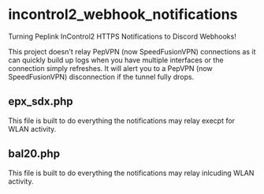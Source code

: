 # incontrol2_webhook_notifications
Turning Peplink InControl2 HTTPS Notifications to Discord Webhooks!

This project doesn't relay PepVPN (now SpeedFusionVPN) connections as it can quickly build up logs when you have multiple interfaces or the connection simply refreshes. It will alert you to a PepVPN (now SpeedFusionVPN) disconnection if the tunnel fully drops.

## epx_sdx.php

This file is built to do everything the notifications may relay execpt for WLAN activity. 

## bal20.php

This file is built to do everything the notifications may relay inlcuding WLAN activity.
